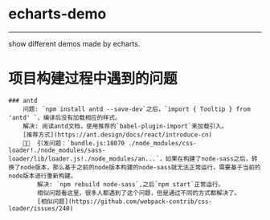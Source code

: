 # echarts-demo
----

show different demos made by echarts.


# 项目构建过程中遇到的问题
    ### antd
        问题: `npm install antd --save-dev`之后，`import { Tooltip } from 'antd' `，编译后没有加载相应的样式。
        解决: 阅读antd文档，使用推荐的`babel-plugin-import`来加载引入。
        [推荐方式](https://ant.design/docs/react/introduce-cn)
          引发问题：`bundle.js:18070 ./node_modules/css-loader!./node_modules/sass-loader/lib/loader.js!./node_modules/an...`，如果在构建了node-sass之后，转换了node版本，那么基于之前的node版本构建的node-sass就无法正常运行，需要基于当前的node版本进行重新构建。
            解决: `npm rebuild node-sass`,之后`npm start`正常运行。
            相似问题看这里，很多人都遇到了这个问题，但是通过不同的方式都解决了。
            [相似问题](https://github.com/webpack-contrib/css-loader/issues/240)